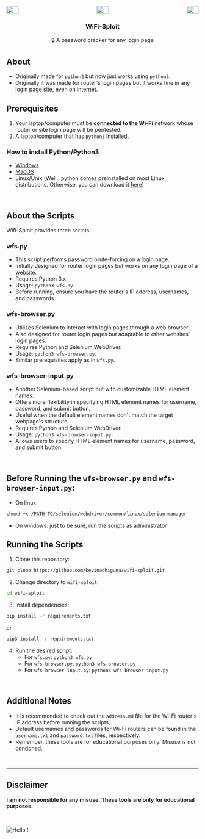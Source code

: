 <div style="display: flex; justify-content: space-between;">
    <img src="https://github.com/d4v1-sudo/wifi-sploit/raw/master/assets/router.jpg" style="text-align: left ; height:25%; width:25%" />
    <img src="https://github.com/d4v1-sudo/wifi-sploit/raw/master/assets/slash.png" style="text-align: center ; height:25%; width:25%" />
    <img src="https://github.com/d4v1-sudo/wifi-sploit/raw/master/assets/www.jpg" style="text-align: right ; height:25%; width:25%" />
</div>
<h3 style="text-align:center;">WiFi-Sploit</h3>
<p style="text-align:center;">
   🔒 A password cracker for any login page
</p>

## About

 - Originally made for `python2` but now just works using `python3`.
 - Originally it was made for router's login pages but it works fine in any login page site, even on internet.

## Prerequisites

1. Your laptop/computer must be **connected to the Wi-Fi** network whose router or site login page will be pentested.
2. A laptop/computer that has `python3` installed.

### How to install Python/Python3

- [Windows](https://www.python.org/downloads/windows/)
- [MacOS](https://www.python.org/downloads/macos/)
- Linux/Unix (Well.. python comes preinstalled on most Linux distributions. Otherwise, you can download it [here](https://www.python.org/downloads/source/))

<br />

## About the Scripts

Wifi-Sploit provides three scripts:

### wfs.py

- This script performs password brute-forcing on a login page.
- Initially designed for router login pages but works on any login page of a website.
- Requires Python 3.x
- Usage: `python3 wfs.py`.
- Before running, ensure you have the router's IP address, usernames, and passwords.

### wfs-browser.py

- Utilizes Selenium to interact with login pages through a web browser.
- Also designed for router login pages but adaptable to other websites' login pages.
- Requires Python and Selenium WebDriver.
- Usage: `python3 wfs-browser.py`.
- Similar prerequisites apply as in `wfs.py`.

### wfs-browser-input.py

- Another Selenium-based script but with customizable HTML element names.
- Offers more flexibility in specifying HTML element names for username, password, and submit button.
- Useful when the default element names don't match the target webpage's structure.
- Requires Python and Selenium WebDriver.
- Usage: `python3 wfs-browser-input.py`.
- Allows users to specify HTML element names for username, password, and submit button.

<br />

## Before Running the `wfs-browser.py` and `wfs-browser-input.py`:

- On linux:
```bash
chmod +x /PATH-TO/selenium/webdriver/common/linux/selenium-manager
```
- On windows: just to be sure, run the scripts as administrator

## Running the Scripts

1. Clone this repository:
```bash
git clone https://github.com/kevinadhiguna/wifi-sploit.git
```

2. Change directory to `wifi-sploit`:
```bash
cd wifi-sploit
```

3. Install dependencies:
```bash
pip install -r requirements.txt
```
or
```bash
pip3 install -r requirements.txt
```

4. Run the desired script:
   - For `wfs.py`: `python3 wfs.py`
   - For `wfs-browser.py`: `python3 wfs-browser.py`
   - For `wfs-browser-input.py`: `python3 wfs-browser-input.py`

<br />

## Additional Notes

- It is recommended to check out the `address.md` file for the Wi-Fi router's IP address before running the scripts.
- Default usernames and passwords for Wi-Fi routers can be found in the `username.txt` and `password.txt` files, respectively.
- Remember, these tools are for educational purposes only. Misuse is not condoned.

<br />
<hr />

## Disclaimer

<b>I am not responsible for any misuse. These tools are only for educational purposes.</b>

<br />

![Hello !](https://api.visitorbadge.io/api/VisitorHit?user=kevinadhiguna&repo=wifi-sploit&label=thanks%20for%20dropping%20in%20!&labelColor=%23000000&countColor=%23FFFFFF)
